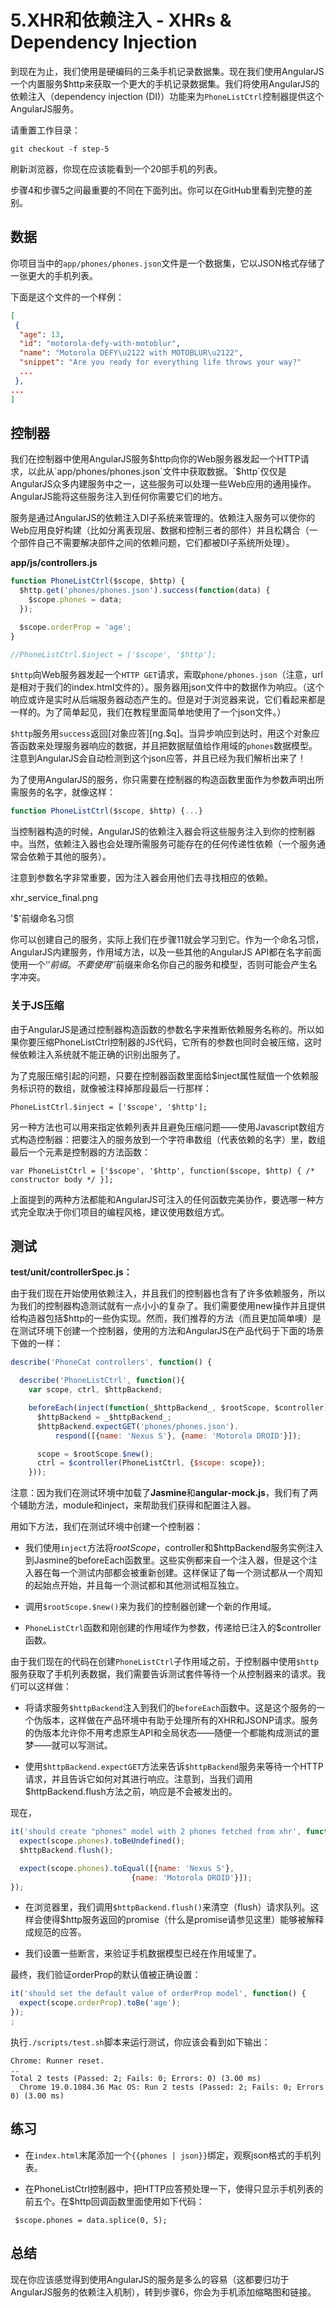 # 5.XHR和依赖注入 - XHRs & Dependency Injection

到现在为止，我们使用是硬编码的三条手机记录数据集。现在我们使用AngularJS一个内置服务$http来获取一个更大的手机记录数据集。我们将使用AngularJS的依赖注入（dependency injection (DI)）功能来为`PhoneListCtrl`控制器提供这个AngularJS服务。

请重置工作目录：

```
git checkout -f step-5
```

刷新浏览器，你现在应该能看到一个20部手机的列表。

步骤4和步骤5之间最重要的不同在下面列出。你可以在GitHub里看到完整的差别。

## 数据

你项目当中的`app/phones/phones.json`文件是一个数据集，它以JSON格式存储了一张更大的手机列表。

下面是这个文件的一个样例：

```json
[
 {
  "age": 13,
  "id": "motorola-defy-with-motoblur",
  "name": "Motorola DEFY\u2122 with MOTOBLUR\u2122",
  "snippet": "Are you ready for everything life throws your way?"
  ...
 },
...
]
```

## 控制器

我们在控制器中使用AngularJS服务$http向你的Web服务器发起一个HTTP请求，以此从`app/phones/phones.json`文件中获取数据。`$http`仅仅是AngularJS众多内建服务中之一，这些服务可以处理一些Web应用的通用操作。AngularJS能将这些服务注入到任何你需要它们的地方。

服务是通过AngularJS的依赖注入DI子系统来管理的。依赖注入服务可以使你的Web应用良好构建（比如分离表现层、数据和控制三者的部件）并且松耦合（一个部件自己不需要解决部件之间的依赖问题，它们都被DI子系统所处理）。

**app/js/controllers.js**

```js
function PhoneListCtrl($scope, $http) {
  $http.get('phones/phones.json').success(function(data) {
    $scope.phones = data;
  });

  $scope.orderProp = 'age';
}

//PhoneListCtrl.$inject = ['$scope', '$http'];
```

`$http`向Web服务器发起一个`HTTP GET`请求，索取`phone/phones.json`（注意，url是相对于我们的index.html文件的）。服务器用json文件中的数据作为响应。（这个响应或许是实时从后端服务器动态产生的。但是对于浏览器来说，它们看起来都是一样的。为了简单起见，我们在教程里面简单地使用了一个json文件。）

`$http`服务用`success`返回[对象应答][ng.$q]。当异步响应到达时，用这个对象应答函数来处理服务器响应的数据，并且把数据赋值给作用域的`phones`数据模型。注意到AngularJS会自动检测到这个json应答，并且已经为我们解析出来了！

为了使用AngularJS的服务，你只需要在控制器的构造函数里面作为参数声明出所需服务的名字，就像这样：

```js
function PhoneListCtrl($scope, $http) {...}
```

当控制器构造的时候，AngularJS的依赖注入器会将这些服务注入到你的控制器中。当然，依赖注入器也会处理所需服务可能存在的任何传递性依赖（一个服务通常会依赖于其他的服务）。

注意到参数名字非常重要，因为注入器会用他们去寻找相应的依赖。

xhr_service_final.png

'$'前缀命名习惯

你可以创建自己的服务，实际上我们在步骤11就会学习到它。作为一个命名习惯，AngularJS内建服务，作用域方法，以及一些其他的AngularJS API都在名字前面使用一个‘$’前缀。不要使用‘$’前缀来命名你自己的服务和模型，否则可能会产生名字冲突。

### 关于JS压缩

由于AngularJS是通过控制器构造函数的参数名字来推断依赖服务名称的。所以如果你要压缩PhoneListCtrl控制器的JS代码，它所有的参数也同时会被压缩，这时候依赖注入系统就不能正确的识别出服务了。

为了克服压缩引起的问题，只要在控制器函数里面给$inject属性赋值一个依赖服务标识符的数组，就像被注释掉那段最后一行那样：

```
PhoneListCtrl.$inject = ['$scope', '$http'];
```

另一种方法也可以用来指定依赖列表并且避免压缩问题——使用Javascript数组方式构造控制器：把要注入的服务放到一个字符串数组（代表依赖的名字）里，数组最后一个元素是控制器的方法函数：

```
var PhoneListCtrl = ['$scope', '$http', function($scope, $http) { /* constructor body */ }];
```

上面提到的两种方法都能和AngularJS可注入的任何函数完美协作，要选哪一种方式完全取决于你们项目的编程风格，建议使用数组方式。

## 测试

**test/unit/controllerSpec.js：**

由于我们现在开始使用依赖注入，并且我们的控制器也含有了许多依赖服务，所以为我们的控制器构造测试就有一点小小的复杂了。我们需要使用new操作并且提供给构造器包括$http的一些伪实现。然而，我们推荐的方法（而且更加简单噢）是在测试环境下创建一个控制器，使用的方法和AngularJS在产品代码于下面的场景下做的一样：

```js
describe('PhoneCat controllers', function() {

  describe('PhoneListCtrl', function(){
    var scope, ctrl, $httpBackend;

    beforeEach(inject(function(_$httpBackend_, $rootScope, $controller) {
      $httpBackend = _$httpBackend_;
      $httpBackend.expectGET('phones/phones.json').
          respond([{name: 'Nexus S'}, {name: 'Motorola DROID'}]);

      scope = $rootScope.$new();
      ctrl = $controller(PhoneListCtrl, {$scope: scope});
    }));
```

注意：因为我们在测试环境中加载了**Jasmine**和**angular-mock.js**，我们有了两个辅助方法，module和inject，来帮助我们获得和配置注入器。

用如下方法，我们在测试环境中创建一个控制器：

* 我们使用`inject`方法将$rootScope，$controller和$httpBackend服务实例注入到Jasmine的beforeEach函数里。这些实例都来自一个注入器，但是这个注入器在每一个测试内部都会被重新创建。这样保证了每一个测试都从一个周知的起始点开始，并且每一个测试都和其他测试相互独立。

* 调用`$rootScope.$new()`来为我们的控制器创建一个新的作用域。

* `PhoneListCtrl`函数和刚创建的作用域作为参数，传递给已注入的$controller函数。

由于我们现在的代码在创建`PhoneListCtrl`子作用域之前，于控制器中使用`$http`服务获取了手机列表数据，我们需要告诉测试套件等待一个从控制器来的请求。我们可以这样做：

* 将请求服务`$httpBackend`注入到我们的`beforeEach`函数中。这是这个服务的一个伪版本，这样做在产品环境中有助于处理所有的XHR和JSONP请求。服务的伪版本允许你不用考虑原生API和全局状态——随便一个都能构成测试的噩梦——就可以写测试。

* 使用`$httpBackend.expectGET`方法来告诉`$httpBackend`服务来等待一个HTTP请求，并且告诉它如何对其进行响应。注意到，当我们调用$httpBackend.flush方法之前，响应是不会被发出的。

现在，

```js
it('should create "phones" model with 2 phones fetched from xhr', function() {
  expect(scope.phones).toBeUndefined();
  $httpBackend.flush();

  expect(scope.phones).toEqual([{name: 'Nexus S'},
                           {name: 'Motorola DROID'}]);
});
```

* 在浏览器里，我们调用`$httpBackend.flush()`来清空（flush）请求队列。这样会使得$http服务返回的promise（什么是promise请参见这里）能够被解释成规范的应答。

* 我们设置一些断言，来验证手机数据模型已经在作用域里了。

最终，我们验证orderProp的默认值被正确设置：

```js
it('should set the default value of orderProp model', function() {
  expect(scope.orderProp).toBe('age');
});
;
```

执行`./scripts/test.sh`脚本来运行测试，你应该会看到如下输出：

```
Chrome: Runner reset.
..
Total 2 tests (Passed: 2; Fails: 0; Errors: 0) (3.00 ms)
  Chrome 19.0.1084.36 Mac OS: Run 2 tests (Passed: 2; Fails: 0; Errors 0) (3.00 ms)
```

## 练习

* 在`index.html`末尾添加一个`{{phones | json}}`绑定，观察json格式的手机列表。

* 在PhoneListCtrl控制器中，把HTTP应答预处理一下，使得只显示手机列表的前五个。在$http回调函数里面使用如下代码：

```
 $scope.phones = data.splice(0, 5);
```

## 总结

现在你应该感觉得到使用AngularJS的服务是多么的容易（这都要归功于AngularJS服务的依赖注入机制），转到步骤6，你会为手机添加缩略图和链接。